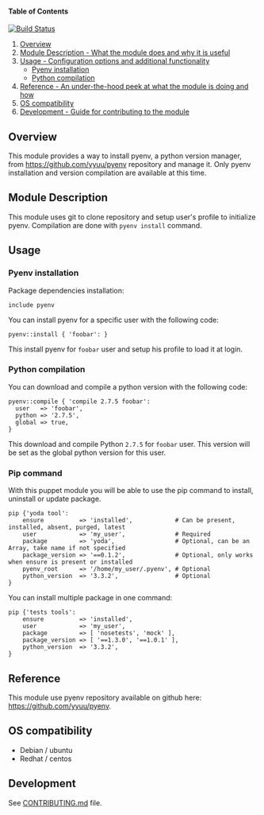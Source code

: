 #### Table of Contents

[![Build Status](https://travis-ci.org/Sliim/puppet-pyenv.png?branch=master)](https://travis-ci.org/Sliim/puppet-pyenv)

1.	[Overview](#overview)
2.	[Module Description - What the module does and why it is useful](#module-description)
3.	[Usage - Configuration options and additional functionality](#usage)
	-	[Pyenv installation](#pyenv-installation)
	-	[Python compilation](#python-compilation)
4.	[Reference - An under-the-hood peek at what the module is doing and how](#reference)
5.	[OS compatibility](#os-compatibility)
6.	[Development - Guide for contributing to the module](#development)

Overview
--------

This module provides a way to install pyenv, a python version manager, from https://github.com/yyuu/pyenv repository and manage it. Only pyenv installation and version compilation are available at this time.

Module Description
------------------

This module uses git to clone repository and setup user's profile to initialize pyenv. Compilation are done with `pyenv install` command.

Usage
-----

### Pyenv installation

Package dependencies installation:

```
include pyenv
```

You can install pyenv for a specific user with the following code:

```
pyenv::install { 'foobar': }
```

This install pyenv for `foobar` user and setup his profile to load it at login.

### Python compilation

You can download and compile a python version with the following code:

```
pyenv::compile { 'compile 2.7.5 foobar':
  user   => 'foobar',
  python => '2.7.5',
  global => true,
}
```

This download and compile Python `2.7.5` for `foobar` user. This version will be set as the global python version for this user.

### Pip command

With this puppet module you will be able to use the pip command to install, uninstall or update package.

```
pip {'yoda tool':
    ensure          => 'installed',            # Can be present, installed, absent, purged, latest
    user            => 'my_user',              # Required
    package         => 'yoda',                 # Optional, can be an Array, take name if not specified
    package_version => '==0.1.2',              # Optional, only works when ensure is present or installed
    pyenv_root      => '/home/my_user/.pyenv', # Optional
    python_version  => '3.3.2',                # Optional
}
```

You can install multiple package in one command:

```
pip {'tests tools':
    ensure          => 'installed',  
    user            => 'my_user',  
    package         => [ 'nosetests', 'mock' ],  
    package_version => [ '==1.3.0', '==1.0.1' ],
    python_version  => '3.3.2',
}
```

## Reference

This module use pyenv repository available on github here: https://github.com/yyuu/pyenv.

OS compatibility
----------------

-	Debian / ubuntu
-	Redhat / centos

## Development

See [CONTRIBUTING.md](https://github.com/Sliim/puppet-pyenv/blob/master/CONTRIBUTING.md) file.
